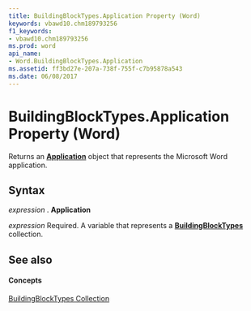 ```yaml
---
title: BuildingBlockTypes.Application Property (Word)
keywords: vbawd10.chm189793256
f1_keywords:
- vbawd10.chm189793256
ms.prod: word
api_name:
- Word.BuildingBlockTypes.Application
ms.assetid: ff3bd27e-207a-738f-755f-c7b95878a543
ms.date: 06/08/2017
---
```



# BuildingBlockTypes.Application Property (Word)

Returns an  **[Application](application-object-word.md)** object that represents the Microsoft Word application.


## Syntax

 _expression_ . **Application**

 _expression_ Required. A variable that represents a **[BuildingBlockTypes](buildingblocktypes-object-word.md)** collection.


## See also


#### Concepts


[BuildingBlockTypes Collection](buildingblocktypes-object-word.md)

